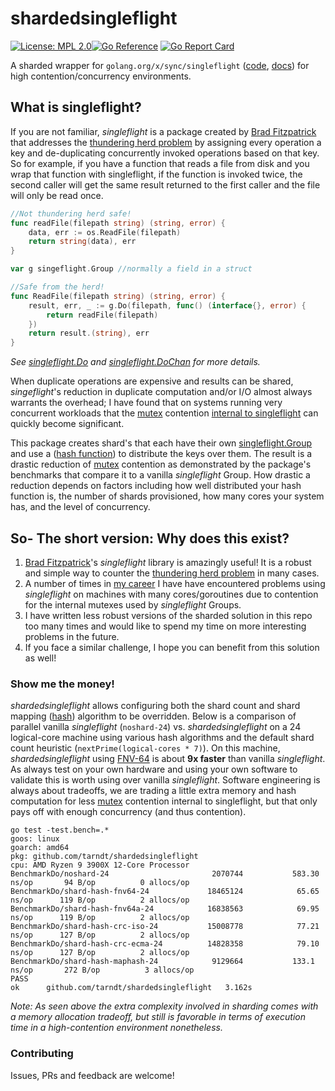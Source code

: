 # shardedsingleflight
 [![License: MPL 2.0](https://img.shields.io/badge/License-MPL_2.0-brightgreen.svg)](https://opensource.org/licenses/MPL-2.0)[![Go Reference](https://pkg.go.dev/badge/github.com/tarndt/shardedsingleflight.svg)](https://pkg.go.dev/github.com/tarndt/shardedsingleflight) [![Go Report Card](https://goreportcard.com/badge/github.com/tarndt/shardedsingleflight)](https://goreportcard.com/report/github.com/tarndt/shardedsingleflight)

A sharded wrapper for `golang.org/x/sync/singleflight` ([code](https://github.com/golang/sync/tree/master/singleflight), [docs](https://pkg.go.dev/golang.org/x/sync/singleflight)) for high contention/concurrency environments.

## What is singleflight?
If you are not familiar, *singleflight* is a package created by [Brad Fitzpatrick](https://en.wikipedia.org/wiki/Brad_Fitzpatrick) that addresses the [thundering herd problem](https://en.wikipedia.org/wiki/Thundering_herd_problem) by assigning every operation a key and de-duplicating concurrently invoked operations based on that key. So for example, if you have a function that reads a file from disk and you wrap that function with singleflight, if the function is invoked twice, the second caller will get the same result returned to the first caller and the file will only be read once.

```go
//Not thundering herd safe!
func readFile(filepath string) (string, error) {
	data, err := os.ReadFile(filepath)
	return string(data), err
}

var g singeflight.Group //normally a field in a struct

//Safe from the herd!
func ReadFile(filepath string) (string, error) {
	result, err, _ := g.Do(filepath, func() (interface{}, error) {
		return readFile(filepath)
	})
	return result.(string), err
}
```
*See [singleflight.Do](https://pkg.go.dev/golang.org/x/sync/singleflight#Group.Do) and [singleflight.DoChan](https://pkg.go.dev/golang.org/x/sync/singleflight#Group.DoChan) for more details.*

When duplicate operations are expensive and results can be shared, *singeflight*'s reduction in duplicate computation and/or I/O almost always warrants the overhead; I have found that on systems running very concurrent workloads that the [mutex](https://pkg.go.dev/sync#Mutex) contention [internal to singleflight](https://github.com/golang/sync/blob/master/singleflight/singleflight.go#L69) can quickly become significant.

This package creates shard's that each have their own [singleflight.Group](https://pkg.go.dev/golang.org/x/sync/singleflight#Group) and use a ([hash function](https://pkg.go.dev/hash#Hash64)) to distribute the keys over them. The result is a drastic reduction of [mutex](https://pkg.go.dev/sync#Mutex) contention as demonstrated by the package's benchmarks that compare it to a vanilla *singleflight* Group. How drastic a reduction depends on factors including how well distributed your hash function is, the number of shards provisioned, how many cores your system has, and the level of concurrency.

## So- The short version: Why does this exist?
1. [Brad Fitzpatrick](https://en.wikipedia.org/wiki/Brad_Fitzpatrick)'s *singleflight* library is amazingly useful! It is a robust and simple way to counter the [thundering herd problem](https://en.wikipedia.org/wiki/Thundering_herd_problem) in many cases.
2. A number of times in [my career](https://www.linkedin.com/in/tylorarndt/) I have have encountered problems using *singleflight* on machines with many cores/goroutines due to contention for the internal mutexes used by *singleflight* Groups.
3. I have written less robust versions of the sharded solution in this repo too many times and would like to spend my time on more interesting problems in the future.
4. If you face a similar challenge, I hope you can benefit from this solution as well!

### Show me the money!
*shardedsingleflight* allows configuring both the shard count and shard mapping ([hash](https://pkg.go.dev/hash#Hash64)) algorithm to be overridden. Below is a comparison of parallel vanilla *singleflight* (`noshard-24`) vs. *shardedsingleflight* on a 24 logical-core machine using various hash algorithms and the default shard count heuristic (`nextPrime(logical-cores * 7)`). On this machine, *shardedsingleflight* using [FNV-64](https://pkg.go.dev/hash/fnv) is about **9x faster** than vanilla *singleflight*. As always test on your own hardware and using your own software to validate this is worth using over vanilla *singleflight*. Software engineering is always about tradeoffs, we are trading a little extra memory and hash computation for less [mutex](https://pkg.go.dev/sync#Mutex) contention internal to singleflight, but that only pays off with enough concurrency (and thus contention).
```
go test -test.bench=.*
goos: linux
goarch: amd64
pkg: github.com/tarndt/shardedsingleflight
cpu: AMD Ryzen 9 3900X 12-Core Processor
BenchmarkDo/noshard-24     			    	 2070744	       583.30 ns/op	      94 B/op	       0 allocs/op
BenchmarkDo/shard-hash-fnv64-24         	18465124	        65.65 ns/op	     119 B/op	       2 allocs/op
BenchmarkDo/shard-hash-fnv64a-24        	16838563	        69.95 ns/op	     119 B/op	       2 allocs/op
BenchmarkDo/shard-hash-crc-iso-24       	15008778	        77.21 ns/op	     127 B/op	       2 allocs/op
BenchmarkDo/shard-hash-crc-ecma-24      	14828358	        79.10 ns/op	     127 B/op	       2 allocs/op
BenchmarkDo/shard-hash-maphash-24       	 9129664	       133.1 ns/op	     272 B/op	       3 allocs/op
PASS
ok  	github.com/tarndt/shardedsingleflight	3.162s
```
*Note: As seen above the extra complexity involved in sharding comes with a memory allocation tradeoff, but still is favorable in terms of execution time in a high-contention environment nonetheless.*

### Contributing
Issues, PRs and feedback are welcome!